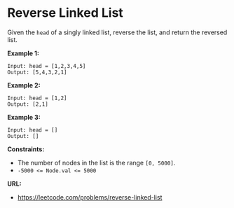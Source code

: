 # Reverse Linked List

Given the `head` of a singly linked list, reverse the list, and return the reversed list.


**Example 1:**

```
Input: head = [1,2,3,4,5]
Output: [5,4,3,2,1]
```

**Example 2:**

```
Input: head = [1,2]
Output: [2,1]
```

**Example 3:**

```
Input: head = []
Output: []
```


**Constraints:**

* The number of nodes in the list is the range `[0, 5000]`.
* `-5000 <= Node.val <= 5000`

**URL:**
* https://leetcode.com/problems/reverse-linked-list